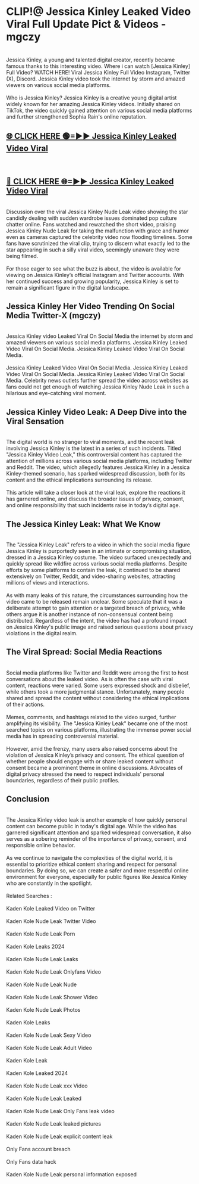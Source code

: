 # CLIP!@ Jessica Kinley Leaked Video Viral Full Update Pict & Videos - mgczy
<br>
Jessica Kinley, a young and talented digital creator, recently became famous thanks to this interesting video. Where i can watch [Jessica Kinley] Full Video? WATCH HERE! Viral Jessica Kinley Full Video Instagram, Twitter (X), Discord. Jessica Kinley video took the internet by storm and amazed viewers on various social media platforms.
<br><br>
Who is Jessica Kinley? Jessica Kinley is a creative young digital artist widely known for her amazing Jessica Kinley videos. Initially shared on TikTok, the video quickly gained attention on various social media platforms and further strengthened Sophia Rain's online reputation.
<br>
<h2><a href="https://bestclip.site?title=Jessica_Kinley">🌐 CLICK HERE 🟢=►► Jessica Kinley Leaked Video Viral</a></h2>
<br>
<h2><a href="https://bestclip.site?title=Jessica_Kinley">🔴 CLICK HERE 🌐=►► Jessica Kinley Leaked Video Viral</a></h2>
<br>
Discussion over the viral Jessica Kinley Nude Leak video showing the star candidly dealing with sudden wardrobe issues dominated pop culture chatter online. Fans watched and rewatched the short video, praising Jessica Kinley Nude Leak for taking the malfunction with grace and humor even as cameras captured the celebrity video now flooding timelines. Some fans have scrutinized the viral clip, trying to discern what exactly led to the star appearing in such a silly viral video, seemingly unaware they were being filmed.
<br><br>
For those eager to see what the buzz is about, the video is available for viewing on Jessica Kinley’s official Instagram and Twitter accounts. With her continued success and growing popularity, Jessica Kinley is set to remain a significant figure in the digital landscape.
<br>
<h2>Jessica Kinley Her Video Trending On Social Media Twitter-X (mgczy)</h2>
<br>
Jessica Kinley video Leaked Viral On Social Media the internet by storm and amazed viewers on various social media platforms. Jessica Kinley Leaked Video Viral On Social Media. Jessica Kinley Leaked Video Viral On Social Media.
<br><br>
Jessica Kinley Leaked Video Viral On Social Media. Jessica Kinley Leaked Video Viral On Social Media. Jessica Kinley Leaked Video Viral On Social Media. Celebrity news outlets further spread the video across websites as fans could not get enough of watching Jessica Kinley Nude Leak in such a hilarious and eye-catching viral moment.
<br>
<h2>Jessica Kinley Video Leak: A Deep Dive into the Viral Sensation</h2>
<br>
The digital world is no stranger to viral moments, and the recent leak involving Jessica Kinley is the latest in a series of such incidents. Titled "Jessica Kinley Video Leak," this controversial content has captured the attention of millions across various social media platforms, including Twitter and Reddit. The video, which allegedly features Jessica Kinley in a Jessica Kinley-themed scenario, has sparked widespread discussion, both for its content and the ethical implications surrounding its release.
<br><br>
This article will take a closer look at the viral leak, explore the reactions it has garnered online, and discuss the broader issues of privacy, consent, and online responsibility that such incidents raise in today’s digital age.
<br>
<h2>The Jessica Kinley Leak: What We Know</h2>
<br>
The "Jessica Kinley Leak" refers to a video in which the social media figure Jessica Kinley is purportedly seen in an intimate or compromising situation, dressed in a Jessica Kinley costume. The video surfaced unexpectedly and quickly spread like wildfire across various social media platforms. Despite efforts by some platforms to contain the leak, it continued to be shared extensively on Twitter, Reddit, and video-sharing websites, attracting millions of views and interactions.
<br><br>
As with many leaks of this nature, the circumstances surrounding how the video came to be released remain unclear. Some speculate that it was a deliberate attempt to gain attention or a targeted breach of privacy, while others argue it is another instance of non-consensual content being distributed. Regardless of the intent, the video has had a profound impact on Jessica Kinley's public image and raised serious questions about privacy violations in the digital realm.
<br>
<h2>The Viral Spread: Social Media Reactions</h2>
<br>
Social media platforms like Twitter and Reddit were among the first to host conversations about the leaked video. As is often the case with viral content, reactions were varied. Some users expressed shock and disbelief, while others took a more judgmental stance. Unfortunately, many people shared and spread the content without considering the ethical implications of their actions.
<br><br>
Memes, comments, and hashtags related to the video surged, further amplifying its visibility. The "Jessica Kinley Leak" became one of the most searched topics on various platforms, illustrating the immense power social media has in spreading controversial material.
<br><br>
However, amid the frenzy, many users also raised concerns about the violation of Jessica Kinley’s privacy and consent. The ethical question of whether people should engage with or share leaked content without consent became a prominent theme in online discussions. Advocates of digital privacy stressed the need to respect individuals' personal boundaries, regardless of their public profiles.
<br>
<h2>Conclusion</h2>
<br>
The Jessica Kinley video leak is another example of how quickly personal content can become public in today's digital age. While the video has garnered significant attention and sparked widespread conversation, it also serves as a sobering reminder of the importance of privacy, consent, and responsible online behavior.
<br><br>
As we continue to navigate the complexities of the digital world, it is essential to prioritize ethical content sharing and respect for personal boundaries. By doing so, we can create a safer and more respectful online environment for everyone, especially for public figures like Jessica Kinley who are constantly in the spotlight.
<br><br>
Related Searches :
<br><br>
Kaden Kole Leaked Video on Twitter
<br><br>
Kaden Kole Nude Leak Twitter Video
<br><br>
Kaden Kole Nude Leak Porn
<br><br>
Kaden Kole Leaks 2024
<br><br>
Kaden Kole Nude Leak Leaks
<br><br>
Kaden Kole Nude Leak Onlyfans Video
<br><br>
Kaden Kole Nude Leak Nude
<br><br>
Kaden Kole Nude Leak Shower Video
<br><br>
Kaden Kole Nude Leak Photos
<br><br>
Kaden Kole Leaks
<br><br>
Kaden Kole Nude Leak Sexy Video
<br><br>
Kaden Kole Nude Leak Adult Video
<br><br>
Kaden Kole Leak
<br><br>
Kaden Kole Leaked 2024
<br><br>
Kaden Kole Nude Leak xxx Video
<br><br>
Kaden Kole Nude Leak Leaked
<br><br>
Kaden Kole Nude Leak Only Fans leak video
<br><br>
Kaden Kole Nude Leak leaked pictures
<br><br>
Kaden Kole Nude Leak explicit content leak
<br><br>
Only Fans account breach
<br><br>
Only Fans data hack
<br><br>
Kaden Kole Nude Leak personal information exposed